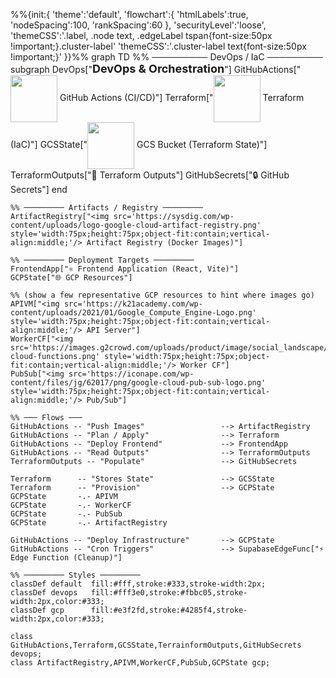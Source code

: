 %%{init:{
'theme':'default',
'flowchart':{ 'htmlLabels':true, 'nodeSpacing':100, 'rankSpacing':60 },
'securityLevel':'loose',
'themeCSS':'.label, .node text, .edgeLabel tspan{font-size:50px !important;}.cluster-label'
'themeCSS':'.cluster-label text{font-size:50px !important;}'
}}%%
graph TD
%% ───────── DevOps / IaC ─────────
subgraph DevOps["<span style='font-size:18px;font-weight:bold;'>DevOps &amp; Orchestration</span>"]
GitHubActions["<img src='https://static.vecteezy.com/system/resources/previews/024/555/259/original/github-logo-transparent-free-png.png' style='width:75px;height:75px;object-fit:contain;vertical-align:middle;'/> GitHub Actions (CI/CD)"]
Terraform["<img src='https://opensenselabs.com/sites/default/files/inline-images/terraform.png' style='width:75px;height:75px;object-fit:contain;vertical-align:middle;'/> Terraform (IaC)"]
GCSState["<img src='https://k21academy.com/wp-content/uploads/2021/02/Google-Cloud-Storage-logo.png' style='width:75px;height:75px;object-fit:contain;vertical-align:middle;'/> GCS Bucket (Terraform State)"]
TerraformOutputs["📝 Terraform Outputs"]
GitHubSecrets["🔒 GitHub Secrets"]
end

    %% ───────── Artifacts / Registry ─────────
    ArtifactRegistry["<img src='https://sysdig.com/wp-content/uploads/logo-google-cloud-artifact-registry.png' style='width:75px;height:75px;object-fit:contain;vertical-align:middle;'/> Artifact Registry (Docker Images)"]

    %% ───────── Deployment Targets ─────────
    FrontendApp["⚛️ Frontend Application (React, Vite)"]
    GCPState["🌐 GCP Resources"]

    %% (show a few representative GCP resources to hint where images go)
    APIVM["<img src='https://k21academy.com/wp-content/uploads/2021/01/Google_Compute_Engine-Logo.png' style='width:75px;height:75px;object-fit:contain;vertical-align:middle;'/> API Server"]
    WorkerCF["<img src='https://images.g2crowd.com/uploads/product/image/social_landscape/social_landscape_87f5b15be060087098cc881c06279eac/google-cloud-functions.png' style='width:75px;height:75px;object-fit:contain;vertical-align:middle;'/> Worker CF"]
    PubSub["<img src='https://iconape.com/wp-content/files/jg/62017/png/google-cloud-pub-sub-logo.png' style='width:75px;height:75px;object-fit:contain;vertical-align:middle;'/> Pub/Sub"]

    %% ─── Flows ───
    GitHubActions -- "Push Images"                 --> ArtifactRegistry
    GitHubActions -- "Plan / Apply"                --> Terraform
    GitHubActions -- "Deploy Frontend"             --> FrontendApp
    GitHubActions -- "Read Outputs"                --> TerraformOutputs
    TerraformOutputs -- "Populate"                 --> GitHubSecrets

    Terraform      -- "Stores State"               --> GCSState
    Terraform      -- "Provision"                  --> GCPState
    GCPState       -.- APIVM
    GCPState       -.- WorkerCF
    GCPState       -.- PubSub
    GCPState       -.- ArtifactRegistry

    GitHubActions -- "Deploy Infrastructure"       --> GCPState
    GitHubActions -- "Cron Triggers"               --> SupabaseEdgeFunc["⚡ Edge Function (Cleanup)"]

    %% ───────── Styles ─────────
    classDef default  fill:#fff,stroke:#333,stroke-width:2px;
    classDef devops   fill:#fff3e0,stroke:#fbbc05,stroke-width:2px,color:#333;
    classDef gcp      fill:#e3f2fd,stroke:#4285f4,stroke-width:2px,color:#333;

    class GitHubActions,Terraform,GCSState,TerrainformOutputs,GitHubSecrets devops;
    class ArtifactRegistry,APIVM,WorkerCF,PubSub,GCPState gcp;
